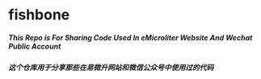 # fishbone

##### This Repo is For Sharing Code Used In eMicroliter Website And Wechat Public Account
##### 这个仓库用于分享那些在易微升网站和微信公众号中使用过的代码

